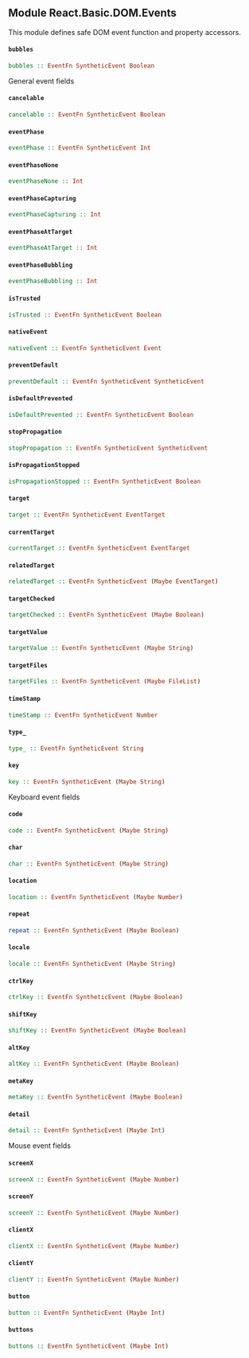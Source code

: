 ## Module React.Basic.DOM.Events

This module defines safe DOM event function and property accessors.

#### `bubbles`

``` purescript
bubbles :: EventFn SyntheticEvent Boolean
```

General event fields

#### `cancelable`

``` purescript
cancelable :: EventFn SyntheticEvent Boolean
```

#### `eventPhase`

``` purescript
eventPhase :: EventFn SyntheticEvent Int
```

#### `eventPhaseNone`

``` purescript
eventPhaseNone :: Int
```

#### `eventPhaseCapturing`

``` purescript
eventPhaseCapturing :: Int
```

#### `eventPhaseAtTarget`

``` purescript
eventPhaseAtTarget :: Int
```

#### `eventPhaseBubbling`

``` purescript
eventPhaseBubbling :: Int
```

#### `isTrusted`

``` purescript
isTrusted :: EventFn SyntheticEvent Boolean
```

#### `nativeEvent`

``` purescript
nativeEvent :: EventFn SyntheticEvent Event
```

#### `preventDefault`

``` purescript
preventDefault :: EventFn SyntheticEvent SyntheticEvent
```

#### `isDefaultPrevented`

``` purescript
isDefaultPrevented :: EventFn SyntheticEvent Boolean
```

#### `stopPropagation`

``` purescript
stopPropagation :: EventFn SyntheticEvent SyntheticEvent
```

#### `isPropagationStopped`

``` purescript
isPropagationStopped :: EventFn SyntheticEvent Boolean
```

#### `target`

``` purescript
target :: EventFn SyntheticEvent EventTarget
```

#### `currentTarget`

``` purescript
currentTarget :: EventFn SyntheticEvent EventTarget
```

#### `relatedTarget`

``` purescript
relatedTarget :: EventFn SyntheticEvent (Maybe EventTarget)
```

#### `targetChecked`

``` purescript
targetChecked :: EventFn SyntheticEvent (Maybe Boolean)
```

#### `targetValue`

``` purescript
targetValue :: EventFn SyntheticEvent (Maybe String)
```

#### `targetFiles`

``` purescript
targetFiles :: EventFn SyntheticEvent (Maybe FileList)
```

#### `timeStamp`

``` purescript
timeStamp :: EventFn SyntheticEvent Number
```

#### `type_`

``` purescript
type_ :: EventFn SyntheticEvent String
```

#### `key`

``` purescript
key :: EventFn SyntheticEvent (Maybe String)
```

Keyboard event fields

#### `code`

``` purescript
code :: EventFn SyntheticEvent (Maybe String)
```

#### `char`

``` purescript
char :: EventFn SyntheticEvent (Maybe String)
```

#### `location`

``` purescript
location :: EventFn SyntheticEvent (Maybe Number)
```

#### `repeat`

``` purescript
repeat :: EventFn SyntheticEvent (Maybe Boolean)
```

#### `locale`

``` purescript
locale :: EventFn SyntheticEvent (Maybe String)
```

#### `ctrlKey`

``` purescript
ctrlKey :: EventFn SyntheticEvent (Maybe Boolean)
```

#### `shiftKey`

``` purescript
shiftKey :: EventFn SyntheticEvent (Maybe Boolean)
```

#### `altKey`

``` purescript
altKey :: EventFn SyntheticEvent (Maybe Boolean)
```

#### `metaKey`

``` purescript
metaKey :: EventFn SyntheticEvent (Maybe Boolean)
```

#### `detail`

``` purescript
detail :: EventFn SyntheticEvent (Maybe Int)
```

Mouse event fields

#### `screenX`

``` purescript
screenX :: EventFn SyntheticEvent (Maybe Number)
```

#### `screenY`

``` purescript
screenY :: EventFn SyntheticEvent (Maybe Number)
```

#### `clientX`

``` purescript
clientX :: EventFn SyntheticEvent (Maybe Number)
```

#### `clientY`

``` purescript
clientY :: EventFn SyntheticEvent (Maybe Number)
```

#### `button`

``` purescript
button :: EventFn SyntheticEvent (Maybe Int)
```

#### `buttons`

``` purescript
buttons :: EventFn SyntheticEvent (Maybe Int)
```


